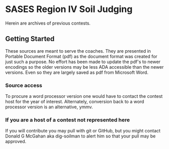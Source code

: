 # SASES Region IV Soil Judging	

Herein are archives of previous contests. 

## Getting Started

These sources are meant to serve the coaches. They are presented in Portable Document Format (pdf) as the document format was created for just such a purpose. No effort has been made to update the pdf's to newer encodings so the older versions may be less ADA accessible than the newer versions. Even so they are largely saved as pdf from Microsoft Word.

### Source access

To procure a word processor version one would have to contact the contest host for the year of interest. Alternately, conversion back to a word processor version is an alternative, ymmv.

### If you are a host of a contest not represented here

If you will contribute you may pull with git or GitHub, but you might contact Donald G McGahan aka dig-soilman to alert him so that your pull may be approved.


